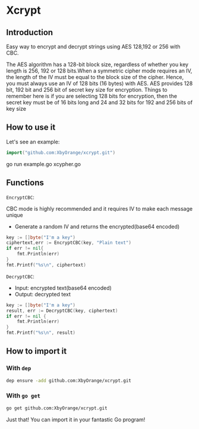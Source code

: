 # Xcrypt

## Introduction

Easy way to encrypt and decrypt strings using AES 128,192 or 256 with CBC. 

The AES algorithm has a 128-bit block size, regardless of whether you key length is 256, 192 or 128 bits.When a symmetric cipher mode requires an IV, the length of the IV must be equal to the block size of the cipher. Hence, you must always use an IV of 128 bits (16 bytes) with AES.
AES provides 128 bit, 192 bit and 256 bit of secret key size for encryption. Things to remember here is if you are selecting 128 bits for encryption, then the secret key must be of 16 bits long and 24 and 32 bits for 192 and 256 bits of key size


## How to use it

Let's see an example:

```go
import("github.com:XbyOrange/xcrypt.git")
```

go run example.go xcypher.go

## Functions

`EncryptCBC`: 

CBC mode is highly recommended and it requires IV to make each message unique
- Generate a random IV and returns the encrypted(base64 encoded)

```go
key := []byte("I'm a key")
ciphertext,err := EncryptCBC(key, "Plain text")
if err != nil{
	fmt.Println(err)
}
fmt.Printf("%s\n", ciphertext)
```


`DecryptCBC`:

- Input: encrypted text(base64 encoded)
- Output: decrypted text

```go
key := []byte("I'm a key")
result, err := DecryptCBC(key, ciphertext)
if err != nil {
	fmt.Println(err)
}
fmt.Printf("%s\n", result)
```

## How to import it

### With `dep`

```bash
dep ensure -add github.com:XbyOrange/xcrypt.git
```

### With `go get`

```bash
go get github.com:XbyOrange/xcrypt.git
```


Just that! You can import it in your fantastic Go program!

